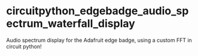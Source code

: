 # circuitpython_edgebadge_audio_spectrum_waterfall_display
Audio spectrum display for the Adafruit edge badge, using a custom FFT in circuit python!
